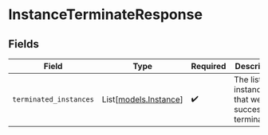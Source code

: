 # InstanceTerminateResponse


## Fields

| Field                                                    | Type                                                     | Required                                                 | Description                                              |
| -------------------------------------------------------- | -------------------------------------------------------- | -------------------------------------------------------- | -------------------------------------------------------- |
| `terminated_instances`                                   | List[[models.Instance](../models/instance.md)]           | :heavy_check_mark:                                       | The list of instances that were successfully terminated. |